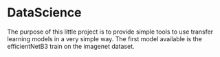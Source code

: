 # DataScience

The purpose of this little project is to provide simple tools to use transfer learning models in a very simple way.
The first model available is the efficientNetB3 train on the imagenet dataset.

